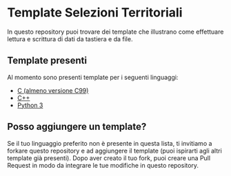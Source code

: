 # Template Selezioni Territoriali

In questo repository puoi trovare dei template che illustrano come effettuare lettura e scrittura di dati da tastiera e da file.

## Template presenti

Al momento sono presenti template per i seguenti linguaggi:

- [C (almeno versione C99)](https://github.com/olimpiadi-informatica/template-territoriali/blob/main/template.c)
- [C++](https://github.com/olimpiadi-informatica/template-territoriali/blob/main/template.cpp)
- [Python 3](https://github.com/olimpiadi-informatica/template-territoriali/blob/main/template.py)

## Posso aggiungere un template?

Se il tuo linguaggio preferito non è presente in questa lista, ti invitiamo a forkare questo repository e ad aggiungere il template (puoi ispirarti agli altri template già presenti). Dopo aver creato il tuo fork, puoi creare una Pull Request in modo da integrare le tue modifiche in questo repository.